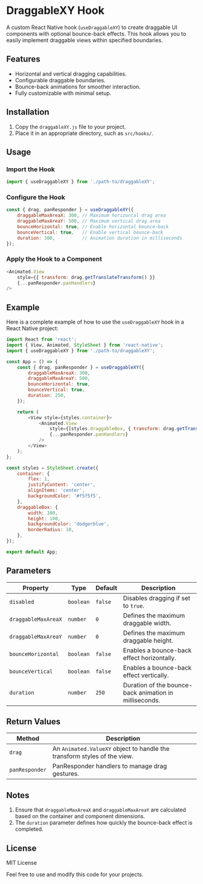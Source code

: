 # DraggableXY Hook

A custom React Native hook (`useDraggableXY`) to create draggable UI components with optional bounce-back effects. This hook allows you to easily implement draggable views within specified boundaries.

## Features

- Horizontal and vertical dragging capabilities.
- Configurable draggable boundaries.
- Bounce-back animations for smoother interaction.
- Fully customizable with minimal setup.

## Installation

1. Copy the `draggableXY.js` file to your project.
2. Place it in an appropriate directory, such as `src/hooks/`.

## Usage

### Import the Hook

```javascript
import { useDraggableXY } from './path-to/draggableXY';
```

### Configure the Hook

```javascript
const { drag, panResponder } = useDraggableXY({
    draggableMaxAreaX: 300, // Maximum horizontal drag area
    draggableMaxAreaY: 500, // Maximum vertical drag area
    bounceHorizontal: true, // Enable horizontal bounce-back
    bounceVertical: true,   // Enable vertical bounce-back
    duration: 300,          // Animation duration in milliseconds
});
```

### Apply the Hook to a Component

```javascript
<Animated.View
    style={{ transform: drag.getTranslateTransform() }}
    {...panResponder.panHandlers}
/>
```

## Example

Here is a complete example of how to use the `useDraggableXY` hook in a React Native project:

```javascript
import React from 'react';
import { View, Animated, StyleSheet } from 'react-native';
import { useDraggableXY } from './path-to/draggableXY';

const App = () => {
    const { drag, panResponder } = useDraggableXY({
        draggableMaxAreaX: 300,
        draggableMaxAreaY: 500,
        bounceHorizontal: true,
        bounceVertical: true,
        duration: 250,
    });

    return (
        <View style={styles.container}>
            <Animated.View
                style={[styles.draggableBox, { transform: drag.getTranslateTransform() }]}
                {...panResponder.panHandlers}
            />
        </View>
    );
};

const styles = StyleSheet.create({
    container: {
        flex: 1,
        justifyContent: 'center',
        alignItems: 'center',
        backgroundColor: '#f5f5f5',
    },
    draggableBox: {
        width: 100,
        height: 100,
        backgroundColor: 'dodgerblue',
        borderRadius: 10,
    },
});

export default App;
```

## Parameters

| Property            | Type      | Default | Description                                                                 |
|---------------------|-----------|---------|-----------------------------------------------------------------------------|
| `disabled`          | `boolean` | `false` | Disables dragging if set to `true`.                                        |
| `draggableMaxAreaX` | `number`  | `0`     | Defines the maximum draggable width.                                       |
| `draggableMaxAreaY` | `number`  | `0`     | Defines the maximum draggable height.                                      |
| `bounceHorizontal`  | `boolean` | `false` | Enables a bounce-back effect horizontally.                                 |
| `bounceVertical`    | `boolean` | `false` | Enables a bounce-back effect vertically.                                   |
| `duration`          | `number`  | `250`   | Duration of the bounce-back animation in milliseconds.                     |

## Return Values

| Method        | Description                                                                 |
|---------------|-----------------------------------------------------------------------------|
| `drag`        | An `Animated.ValueXY` object to handle the transform styles of the view.   |
| `panResponder`| PanResponder handlers to manage drag gestures.                             |

## Notes

1. Ensure that `draggableMaxAreaX` and `draggableMaxAreaY` are calculated based on the container and component dimensions.
2. The `duration` parameter defines how quickly the bounce-back effect is completed.

## License

MIT License

Feel free to use and modify this code for your projects.